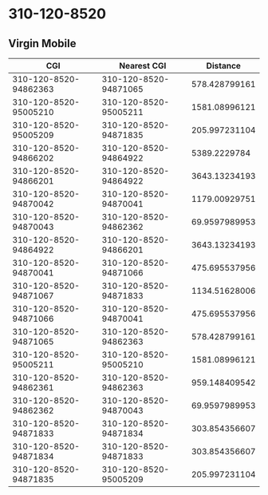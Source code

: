 # 310-120-8520
## Virgin Mobile


| CGI | Nearest CGI | Distance |
|-----|-------------|----------|
| 310-120-8520-94862363 | 310-120-8520-94871065 | 578.428799161 |
| 310-120-8520-95005210 | 310-120-8520-95005211 | 1581.08996121 |
| 310-120-8520-95005209 | 310-120-8520-94871835 | 205.997231104 |
| 310-120-8520-94866202 | 310-120-8520-94864922 | 5389.2229784 |
| 310-120-8520-94866201 | 310-120-8520-94864922 | 3643.13234193 |
| 310-120-8520-94870042 | 310-120-8520-94870041 | 1179.00929751 |
| 310-120-8520-94870043 | 310-120-8520-94862362 | 69.9597989953 |
| 310-120-8520-94864922 | 310-120-8520-94866201 | 3643.13234193 |
| 310-120-8520-94870041 | 310-120-8520-94871066 | 475.695537956 |
| 310-120-8520-94871067 | 310-120-8520-94871833 | 1134.51628006 |
| 310-120-8520-94871066 | 310-120-8520-94870041 | 475.695537956 |
| 310-120-8520-94871065 | 310-120-8520-94862363 | 578.428799161 |
| 310-120-8520-95005211 | 310-120-8520-95005210 | 1581.08996121 |
| 310-120-8520-94862361 | 310-120-8520-94862363 | 959.148409542 |
| 310-120-8520-94862362 | 310-120-8520-94870043 | 69.9597989953 |
| 310-120-8520-94871833 | 310-120-8520-94871834 | 303.854356607 |
| 310-120-8520-94871834 | 310-120-8520-94871833 | 303.854356607 |
| 310-120-8520-94871835 | 310-120-8520-95005209 | 205.997231104 |
